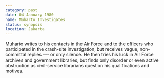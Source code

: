 ```yaml
---
category: past
date: 04 January 1980
name: Muharto Investigates
status: synopsis 
location: Jakarta
---
```

Muharto writes to his contacts in the Air Force and to the
officers who participated in the crash-site investigation, but receives
vague, non-committal replies --- or only silence. He then tries his luck
in Air Force archives and government libraries, but finds only disorder
or even active obstruction as civil-service librarians question his
qualifications and motives. 
